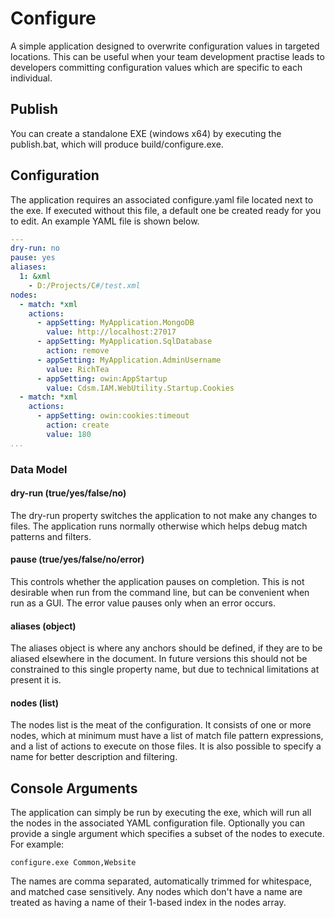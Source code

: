 # Configure

A simple application designed to overwrite configuration values in targeted locations. This can be
useful when your team development practise leads to developers committing configuration values which
are specific to each individual.

## Publish

You can create a standalone EXE (windows x64) by executing the publish.bat, which will produce
build/configure.exe.

## Configuration

The application requires an associated configure.yaml file located next to the exe. If executed without
this file, a default one be created ready for you to edit. An example YAML file is shown below.

```yaml
---
dry-run: no
pause: yes
aliases:
  1: &xml
    - D:/Projects/C#/test.xml
nodes:
  - match: *xml
    actions:
      - appSetting: MyApplication.MongoDB
        value: http://localhost:27017
      - appSetting: MyApplication.SqlDatabase
        action: remove
      - appSetting: MyApplication.AdminUsername
        value: RichTea
      - appSetting: owin:AppStartup
        value: Cdsm.IAM.WebUtility.Startup.Cookies
  - match: *xml
    actions:
      - appSetting: owin:cookies:timeout
        action: create
        value: 180
...
```

### Data Model

#### dry-run (true/yes/false/no)

The dry-run property switches the application to not make any changes to files. The application runs
normally otherwise which helps debug match patterns and filters.

#### pause (true/yes/false/no/error)

This controls whether the application pauses on completion. This is not desirable when run from the
command line, but can be convenient when run as a GUI. The error value pauses only when an error occurs.

#### aliases (object)

The aliases object is where any anchors should be defined, if they are to be aliased elsewhere in the
document. In future versions this should not be constrained to this single property name, but due to
technical limitations at present it is.

#### nodes (list)

The nodes list is the meat of the configuration. It consists of one or more nodes, which at minimum
must have a list of match file pattern expressions, and a list of actions to execute on those files. It
is also possible to specify a name for better description and filtering.

## Console Arguments

The application can simply be run by executing the exe, which will run all the nodes in the associated
YAML configuration file. Optionally you can provide a single argument which specifies a subset of the
nodes to execute. For example:

`configure.exe Common,Website`

The names are comma separated, automatically trimmed for whitespace, and matched case sensitively. Any
nodes which don't have a name are treated as having a name of their 1-based index in the nodes array.
